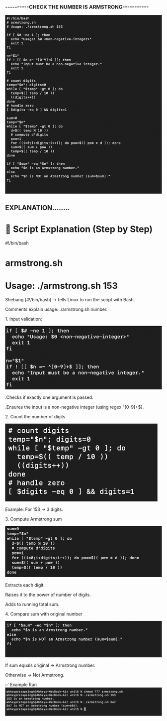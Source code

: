 ### ----------CHECK THE NUMBER IS ARMSTRONG-----------
![images](./images/n1.png)



## EXPLANATION........

# 📌 Script Explanation (Step by Step)
#!/bin/bash
# armstrong.sh
# Usage: ./armstrong.sh 153
Shebang (#!/bin/bash) → tells Linux to run the script with Bash.

Comments explain usage: ./armstrong.sh number.

1.⁠ ⁠Input validation:

![images](./images/n3.png)

.Checks if exactly one argument is passed.

.Ensures the input is a non-negative integer (using regex ^[0-9]+$).

2.⁠ ⁠Count the number of digits

![images](./images/n4.png)

Example: For 153 → 3 digits.

3.⁠ ⁠Compute Armstrong sum

![images](./images/n5.png)

Extracts each digit.

Raises it to the power of number of digits.

Adds to running total sum.

4.⁠ ⁠Compare sum with original number

![images](./images/n6.png)

If sum equals original → Armstrong number.

Otherwise → Not Armstrong.

✅ Example Run
![images](./images/n2.png)


